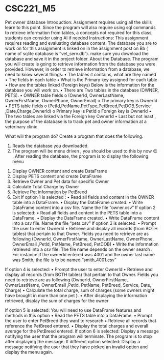 # CSC221_M5
Pet owner database 
Introduction:
Assignment requires using all the skills learn to this point. Since the program will also require using sql commands to retrieve information from tables, a concepts not required for this class, students can consider using AI if needed
Instructions:
This assignment requires reading and evaluating database content. The database you are to work on for this assignment is linked on in the assignment post on Bb ( name of sqlite database is “vet_serv.db”). make sure you download the database and save it in the project folder.
About the Database.
The program you will create is going to retrieve information from the database you were provided. However, in order to retrieve information from a database, we need to know several things:
•	The tables it contains, what are they named
•	The fields in each table
•	What is the Primary key assigned for each table
•	How are the tables linked (Foreign keys)
Below is the information for the database you will work on.
•	There are Two tables in the database (OWNER, PETS).
•	OWNER table fields
o	(OwnerId, OwnerLastName, OwnerFirstName, OwnerPhone, OwnerEmail)
o	The primary key is OwnerId
•	PETS table fields 
o	(PetId,PetName,PetType,PetBreed,PetDOB,Service	,Date,Charge,OwnerId)
o	Primary key is PetId
o	Foreign key is OwnerId
•	The two tables are linked via the Foreign key OwnerId
•	Last but not least , the purpose of the database is to track pet and owner information at a veterinary clinic

What will the program do?
Create a program that does the following.
1.	Reads the database you downloaded. 
2.	The program will be menu driven , you should be used to this by now 😉 . After reading the database, the program is to display the following menu
1)  Display OWNER content and create DataFrame
2) Display PETS content and create DataFrame
3) Retrieve Owner and Pet data for specific Owner
4) Calculate Total Charge by Owner
5) Retrieve Pet information by PetBreed
6) Exit
If option 1 is selected :
•	Read all fields and content in the OWNER table into a DataFrame.
•	Display the DataFrame created.
•	Write DataFrame content into a csv file. Name the file “owner.csv”
If option 2 is selected:
•	Read all fields and content in the PETS table into a DataFrame.
•	Display the DataFrame created.
•	Write DataFrame content into a csv file. Name the file “pets.csv”
If option 3 is selected:
•	Prompt the user to enter OwnerId
•	Retrieve and display all records (from BOTH tables) that pertain to that Owner. Fields you need to retrieve are as following (OwnerId, OwnerFirstName, OwnerLastName, OwnerPhone, OwnerEmail ,PetId, PetName, PetBreed, PetDOB)
•	Write the information retrieved into a csv file. The file name depends on the owner search . For instance if the ownerId entered was 4001 and the owner last name was Smith, the file is to be named  “smith_4001.csv”

 If option 4 is selected:
•	Prompt the user to enter OwnerId
•	Retrieve and display all records (from BOTH tables) that pertain to that Owner. Fields you need to retrieve are as following (OwnerId, OwnerFirstName, OwnerLastName, OwnerEmail ,PetId, PetName, PetBreed, Service, Date, Charge)
•	Calculate the total charge, sum of charges (some owners might have brought in more than one pet ). 
•	After displaying the information retrieved, display the sum of charges for the owner

If option 5 is selected:
You will need to use DataFrame features and methods in this option
•	Read the PETS table into a DataFrame.
•	Prompt the user to enter PetBreed they want to research
•	Retrieve all records that reference the PetBreed entered.
•	Display the total charges and overall average for the PetBreed entered.
If option 6 is selected:
Display a message notifying the user that the program will terminate. The program is to stop after displaying the message.
If different option selected:
Display a message notifying the user that they have picked an invalid option and display the menu again.

